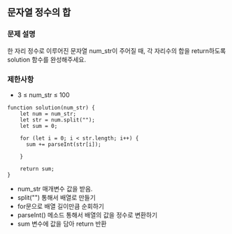 ## 문자열 정수의 합

### 문제 설명
한 자리 정수로 이루어진 문자열 num_str이 주어질 때, 각 자리수의 합을 return하도록 solution 함수를 완성해주세요.

### 제한사항
+ 3 ≤ num_str ≤ 100

```
function solution(num_str) {
    let num = num_str;
    let str = num.split("");
    let sum = 0;
    
    for (let i = 0; i < str.length; i++) {
      sum += parseInt(str[i]);
      
    }
    
    return sum;
}
```
+ num_str 매개변수 값을 받음. 
+ split("") 통해서 배열로 만들기 
+ for문으로 배열 길이만큼 순회하기 
+ parseInt() 메소드 통해서 배열의 값을 정수로 변환하기 
+ sum 변수에 값을 담아 return 반환 
